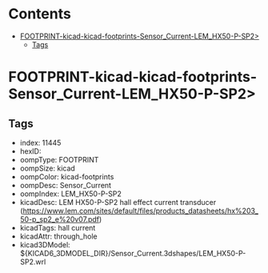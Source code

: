 



Contents
========

* [FOOTPRINT-kicad-kicad-footprints-Sensor_Current-LEM_HX50-P-SP2>](#footprint-kicad-kicad-footprints-sensor_current-lem_hx50-p-sp2)
	* [Tags](#tags)

# FOOTPRINT-kicad-kicad-footprints-Sensor_Current-LEM_HX50-P-SP2>

## Tags

- index: 11445
- hexID: 
- oompType: FOOTPRINT
- oompSize: kicad
- oompColor: kicad-footprints
- oompDesc: Sensor_Current
- oompIndex: LEM_HX50-P-SP2
- kicadDesc: LEM HX50-P-SP2 hall effect current transducer (https://www.lem.com/sites/default/files/products_datasheets/hx%203_50-p_sp2_e%20v07.pdf)
- kicadTags: hall current
- kicadAttr: through_hole
- kicad3DModel: ${KICAD6_3DMODEL_DIR}/Sensor_Current.3dshapes/LEM_HX50-P-SP2.wrl
